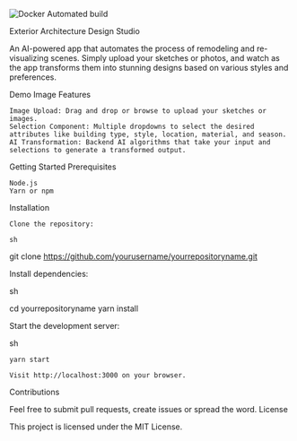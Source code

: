 ![Docker Automated build](https://img.shields.io/docker/automated/AksultanAitkozha/yurt-ai)

Exterior Architecture Design Studio

An AI-powered app that automates the process of remodeling and re-visualizing scenes. Simply upload your sketches or photos, and watch as the app transforms them into stunning designs based on various styles and preferences.

Demo Image
Features

    Image Upload: Drag and drop or browse to upload your sketches or images.
    Selection Component: Multiple dropdowns to select the desired attributes like building type, style, location, material, and season.
    AI Transformation: Backend AI algorithms that take your input and selections to generate a transformed output.

Getting Started
Prerequisites

    Node.js
    Yarn or npm

Installation

    Clone the repository:

    sh

git clone https://github.com/yourusername/yourrepositoryname.git

Install dependencies:

sh

cd yourrepositoryname
yarn install

Start the development server:

sh

    yarn start

    Visit http://localhost:3000 on your browser.

Contributions

Feel free to submit pull requests, create issues or spread the word.
License

This project is licensed under the MIT License.

